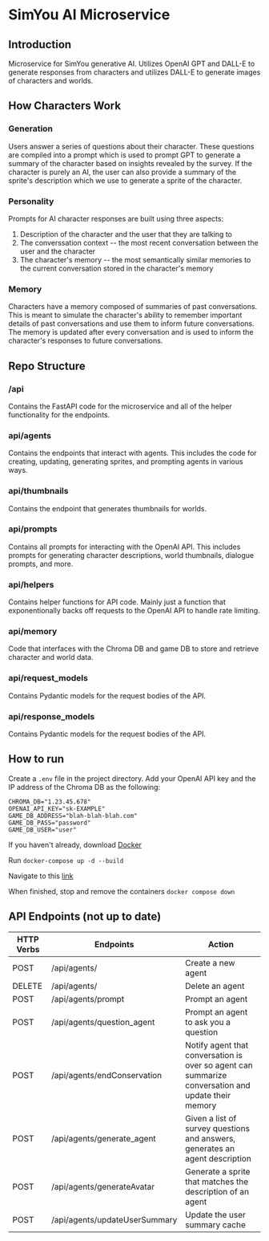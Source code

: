 # SimYou AI Microservice

## Introduction
Microservice for SimYou generative AI. Utilizes OpenAI GPT and DALL-E to generate responses from characters and utilizes DALL-E
to generate images of characters and worlds.

## How Characters Work
### Generation
Users answer a series of questions about their character. These questions are compiled into a prompt which is used to prompt GPT to generate a summary of the character based on insights revealed by the survey. If the character is purely an AI, the user can also provide a summary of the sprite's description which we use to generate a sprite of the character.

### Personality
Prompts for AI character responses are built using three aspects:
1. Description of the character and the user that they are talking to
2. The converssation context -- the most recent conversation between the user and the character
3. The character's memory -- the most semantically similar memories to the current conversation stored in the character's memory

### Memory
Characters have a memory composed of summaries of past conversations. This is meant to simulate the character's ability to remember important details of past conversations and use them to inform future conversations. The memory is updated after every conversation and is used to inform the character's responses to future conversations.


## Repo Structure
### /api
Contains the FastAPI code for the microservice and all of the helper functionality for the endpoints.

### api/agents
Contains the endpoints that interact with agents. This includes the code for creating, updating, generating sprites, and prompting
agents in various ways.

### api/thumbnails
Contains the endpoint that generates thumbnails for worlds.

### api/prompts
Contains all prompts for interacting with the OpenAI API. This includes prompts for generating character descriptions, world
thumbnails, dialogue prompts, and more.

### api/helpers
Contains helper functions for API code. Mainly just a function that exponentionally backs off requests to the OpenAI API to
handle rate limiting.

### api/memory
Code that interfaces with the Chroma DB and game DB to store and retrieve character and world data.

### api/request_models
Contains Pydantic models for the request bodies of the API.

### api/response_models
Contains Pydantic models for the request bodies of the API.

## How to run

Create a `.env` file in the project directory. Add your OpenAI API key and the IP address of the Chroma DB as the following:

```
CHROMA_DB="1.23.45.678"
OPENAI_API_KEY="sk-EXAMPLE"
GAME_DB_ADDRESS="blah-blah-blah.com"
GAME_DB_PASS="password"
GAME_DB_USER="user"
```

If you haven't already, download [Docker](https://docs.docker.com/get-docker/)

Run
`docker-compose up -d --build`

Navigate to this [link](http://localhost:8000)

When finished, stop and remove the containers
`docker compose down`


## API Endpoints (not up to date)
| HTTP Verbs | Endpoints | Action |
| --- | --- | --- |
| POST | /api/agents/ | Create a new agent |
| DELETE | /api/agents/ | Delete an agent |
| POST | /api/agents/prompt | Prompt an agent |
| POST | /api/agents/question_agent | Prompt an agent to ask you a question |
| POST | /api/agents/endConservation | Notify agent that conversation is over so agent can summarize conversation and update their memory |
| POST | /api/agents/generate_agent | Given a list of survey questions and answers, generates an agent description |
| POST | /api/agents/generateAvatar | Generate a sprite that matches the description of an agent |
| POST | /api/agents/updateUserSummary | Update the user summary cache |


